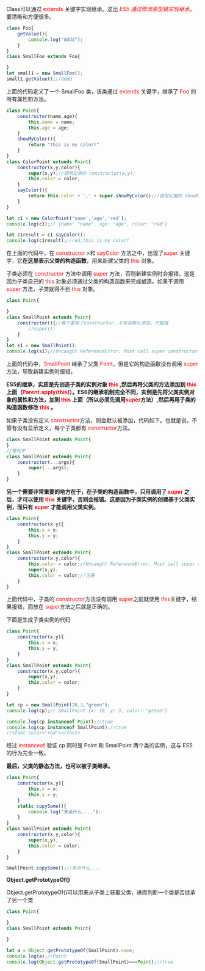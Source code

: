 Class可以通过 <font color="red"> extends </font>关键字实现继承。这比<font color="red"> *ES5 通过修改原型链实现继承*</font>，要清晰和方便很多。

```javascript
class Foo{
    getValue(){
        console.log("dddd");
    }
}
class SmallFoo extends Foo{

}
let small1 = new SmallFoo();
small1.getValue();//dddd
```

上面的代码定义了一个 SmallFoo 类，该类通过  <font color="red"> extends </font>关键字，继承了  <font color="red"> Foo </font>的所有属性和方法。

```javascript
class Point{
    constructor(name,age){
        this.name = name;
        this.age = age;
    }
    showMyColor(){
        return "this is my color!"
    }
}
class ColorPoint extends Point{
    constructor(x,y,color){
        super(x,y);//调用父类的 constructor(x,y);
        this.color = color;
    }
    sayColor(){
        return this.color + ',' + super.showMyColor();//调用父类的 showMyColor()方法
    }
}

let c1 = new ColorPoint('name','age','red');
console.log(c1);// {name: "name", age: "age", color: "red"}

let c1result = c1.sayColor();
console.log(c1result);//red,this is my color!
```

在上面的代码中，在 <font color="red">constructor </font>>和 <font color="red">sayColor </font>方法之中，出现了<font color="red">super </font> 关键字，它**在这里表示父类的构造函数**，用来新建父类的 <font color="red">this </font>对象。

子类必须在 <font color="red">constructor </font>方法中调用  <font color="red">super </font> 方法，否则新建实例时会报错。这是因为子类自己的 <font color="red">this</font> 对象必须通过父类的构造函数来完成塑造。如果不调用   <font color="red">super </font> 方法，子类就得不到  <font color="red">this</font>  对象。

```javascript
class Point{

}
class SmallPoint extends Point{
    constructor(){//等于重写了constructor，不写会默认添加，不报错
		//super();
    }
}
let s1 = new SmallPoint();
console.log(s1);//Uncaught ReferenceError: Must call super constructor in derived class before accessing 'this' or returning from derived constructor
```

上面的代码中，<font color="red">SmallPoint</font> 继承了父类 <font color="red">Point</font>，但是它的构造函数没有调用 <font color="red">super</font> 方法，导致新建实例时报错。

**ES5的继承，实质是先创造子类的实例对象 <font color="red">this</font> ,然后再将父类的方法添加到 <font color="red">this</font> 上面（<font color="red">Parent.apply(this)</font>）。ES6的继承机制完全不同，实例是先将父类实例对象的属性和方法，加到 <font color="red">this</font> 上面（所以必须先调用<font color="red">super</font>方法）,然后再用子类的构造函数修改  <font color="red">this</font> 。**

如果子类没有定义 <font color="red">constructor</font>方法，则会默认被添加，代码如下。也就是说，不管有没有显示定义，每个子类都有  <font color="red">constructor</font>方法。

```javascript
class SmallPoint extends Point{
}
//等同于
class SmallPoint extends Point{
    constructor(...args){
        super(...args);
    }
}
```

**另一个需要非常重要的地方在于，在子类的构造函数中，只用调用了 <font color="red">super</font> 之后，才可以使用 <font color="red">this</font> 关键字，否则会报错。这是因为子类实例的创建基于父类实例，而只有 <font color="red">super</font> 才能调用父类实例。**

```javascript
class Point{
    constructor(x,y){
        this.x = x;
        this.y = y;
    }
}
class SmallPoint extends Point{
    constructor(x,y,color){
        this.color = color;//Uncaught ReferenceError: Must call super constructor in derived class before accessing 'this' or returning from derived constructor
        super(x,y);
        this.color = color;//正确
    }
}
```

上面代码中，子类的 <font color="red">constructor</font>方法没有调用 <font color="red">super</font>之前就使用 <font color="red">this</font>关键字，结果报错，而放在  <font color="red">super</font>方法之后就是正确的。

下面是生成子类实例的代码

```javascript
class Point{
    constructor(x,y){
        this.x = x;
        this.y = y;
    }
}
class SmallPoint extends Point{
    constructor(x,y,color){
        super(x,y);
        this.color = color;
    }
}

let cp = new SmallPoint(20,3,"green");
console.log(cp);// SmallPoint {x: 20, y: 3, color: "green"}

console.log(cp instanceof Point);//true
console.log(cp instanceof SmallPoint);//true
//<font color="red"></font>
```

经过  <font color="red">instanceof</font>  验证 cp 同时是 Point 和 SmallPoint 两个类的实例，这与 ES5 的行为完全一致。

**最后，父类的静态方法，也可以被子类继承。**

```javascript
class Point{
    constructor(x,y){
        this.x = x;
        this.y = y;
    }
    static copySome(){
        console.log("来点什么....");
    }
}
class SmallPoint extends Point{
    constructor(x,y,color){
        super(x,y);
        this.color = color;
    }
}

SmallPoint.copySome();//来点什么....
```

**Object.getPrototypeOf()**	

Object.getPrototypeOf()可以用来从子类上获取父类，进而判断一个类是否继承了另一个类

```javascript
class Point{

}
class SmallPoint extends Point{

}

let a = Object.getPrototypeOf(SmallPoint).name;
console.log(a);//Point
console.log(Object.getPrototypeOf(SmallPoint)===Point);//true
```

